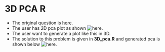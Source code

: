 # 3D PCA R
- The original question is [here](https://bioinformatics.stackexchange.com/questions/5319/3d-pca-group-labelling/5323#5323).
- The user has 2D pca plot as shown ![here.](https://i.stack.imgur.com/eMVAZ.jpg)
- The user want to generate a plot like this in 3D.
- The  solution to this problem is given in **3D_pca.R** and generated pca is shown below ![here.](https://i.stack.imgur.com/Uvo31.png)
